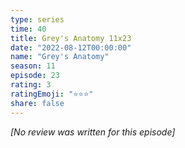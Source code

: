 ```yaml
---
type: series
time: 40
title: Grey's Anatomy 11x23
date: "2022-08-12T00:00:00"
name: "Grey's Anatomy"
season: 11
episode: 23
rating: 3
ratingEmoji: "⭐️⭐️⭐️"
share: false
---
```


*[No review was written for this episode]*